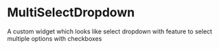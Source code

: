 # MultiSelectDropdown
A custom widget which looks like select dropdown with feature to select multiple options with checkboxes 
